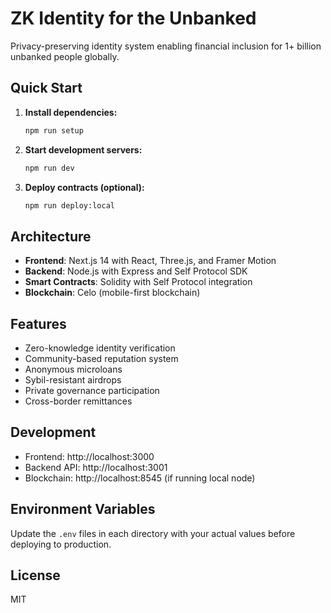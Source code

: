 # ZK Identity for the Unbanked

Privacy-preserving identity system enabling financial inclusion for 1+ billion unbanked people globally.

## Quick Start

1. **Install dependencies:**
   ```bash
   npm run setup
   ```

2. **Start development servers:**
   ```bash
   npm run dev
   ```

3. **Deploy contracts (optional):**
   ```bash
   npm run deploy:local
   ```

## Architecture

- **Frontend**: Next.js 14 with React, Three.js, and Framer Motion
- **Backend**: Node.js with Express and Self Protocol SDK
- **Smart Contracts**: Solidity with Self Protocol integration
- **Blockchain**: Celo (mobile-first blockchain)

## Features

- Zero-knowledge identity verification
- Community-based reputation system
- Anonymous microloans
- Sybil-resistant airdrops
- Private governance participation
- Cross-border remittances

## Development

- Frontend: http://localhost:3000
- Backend API: http://localhost:3001
- Blockchain: http://localhost:8545 (if running local node)

## Environment Variables

Update the `.env` files in each directory with your actual values before deploying to production.

## License

MIT
